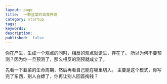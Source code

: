 ```yaml
---
layout: page
title:  一颗韭菜的自我养成
category: startup
tags:
keywords:
description:
published:  false
---
```


你在产生，生成一个观点的同时，相反的观点就诞生，存在了。
所以为何不要预测？因为你一旦预测了，那么相反的测预就成立了。

先看一下韭菜的生命周期，然后再看自己能在哪里切入。
主要是这个模式，你写完了东西，别人白嫖了，你再让别人回首掏钱？








